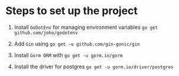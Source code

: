 # Steps to set up the project

1. Install `GoDotEnv` for managing environment variables `go get github.com/joho/godotenv`

2. Add `Gin` using `go get -u github.com/gin-gonic/gin`

3. Install `Gorm ORM` with `go get -u gorm.io/gorm`

4. Install the driver for postgres `go get -u gorm.io/driver/postgres`

